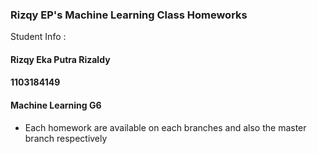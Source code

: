 ### Rizqy EP's Machine Learning Class Homeworks

Student Info :

#### Rizqy Eka Putra Rizaldy

#### 1103184149

#### Machine Learning G6

- Each homework are available on each branches and also the master branch respectively
